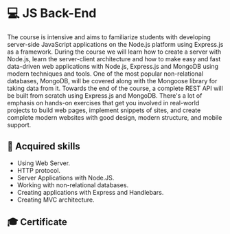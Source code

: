 # 💻 JS Back-End

The course is intensive and aims to familiarize students with developing server-side JavaScript applications on the Node.js platform using Express.js as a framework. During the course we will learn how to create a server with Node.js, learn the server-client architecture and how to make easy and fast data-driven web applications with Node.js, Express.js and MongoDB using modern techniques and tools. One of the most popular non-relational databases, MongoDB, will be covered along with the Mongoose library for taking data from it. Towards the end of the course, a complete REST API will be built from scratch using Express.js and MongoDB. There's a lot of emphasis on hands-on exercises that get you involved in real-world projects to build web pages, implement snippets of sites, and create complete modern websites with good design, modern structure, and mobile support.

## 🚀 Acquired skills

- Using Web Server.
- HTTP protocol.
- Server Applications with Node.JS.
- Working with non-relational databases.
- Creating applications with Express and Handlebars.
- Creating MVC architecture.

## 🎓 Certificate
